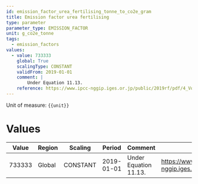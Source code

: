 ```yaml
---
id: emission_factor_urea_fertilising_tonne_to_co2e_gram
title: Emission factor urea fertilising
type: parameter
parameter_type: EMISSION_FACTOR
unit: g_co2e_tonne
tags:
  - emission_factors
values:
  - value: 733333
    global: True
    scalingType: CONSTANT
    validFrom: 2019-01-01
    comment: |
        Under Equation 11.13.
    reference: https://www.ipcc-nggip.iges.or.jp/public/2019rf/pdf/4_Volume4/19R_V4_Ch11_Soils_N2O_CO2.pdf
---
```



Unit of measure: `{{unit}}`


# Values


| Value | Region | Scaling | Period | Comment | Reference |
|-------|--------|---------|--------|---------|-----------|
| 733333 | Global | CONSTANT | 2019-01-01 | Under Equation 11.13. | https://www.ipcc-nggip.iges.or.jp/public/2019rf/pdf/4_Volume4/19R_V4_Ch11_Soils_N2O_CO2.pdf |


